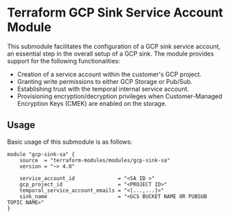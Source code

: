 # Terraform GCP Sink Service Account Module

This submodule facilitates the configuration of a GCP sink service account, an essential step in the overall setup of a GCP sink. The module provides support for the following functionalities:

- Creation of a service account within the customer's GCP project.
- Granting write permissions to either GCP Storage or Pub/Sub.
- Establishing trust with the temporal internal service account.
- Provisioning encryption/decryption privileges when Customer-Managed Encryption Keys (CMEK) are enabled on the storage.

## Usage

Basic usage of this submodule is as follows:

```hcl
module "gcp-sink-sa" {
    source  = "terraform-modules/modules/gcp-sink-sa"
    version = "~> 4.0"

    service_account_id              = "<SA ID >"
    gcp_project_id                  = "<PROJECT ID>"
    temporal_service_account_emails = "<[...,...]>"
    sink_name                       = "<GCS BUCKET NAME OR PUBSUB TOPIC NAME>"
}
```